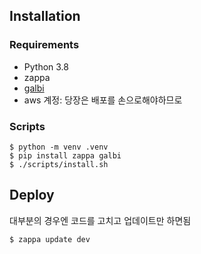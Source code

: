 ## Installation

### Requirements

- Python 3.8
- zappa
- [galbi][]
- aws 계정: 당장은 배포를 손으로해야하므로


### Scripts

```
$ python -m venv .venv
$ pip install zappa galbi
$ ./scripts/install.sh
```

## Deploy

대부분의 경우엔 코드를 고치고 업데이트만 하면됨

```
$ zappa update dev
```


[galbi]: https://github.com/hopsoffice/galbi
